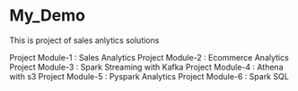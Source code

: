 # My_Demo
This is project of sales anlytics solutions

Project Module-1 : Sales Analytics
Project Module-2 : Ecommerce Analytics
Project Module-3 : Spark Streaming with Kafka
Project Module-4 : Athena with s3
Project Module-5 : Pyspark Analytics
Project Module-6 : Spark SQL
